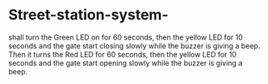 # Street-station-system-
shall turn the Green LED on for 60 seconds, 
then the yellow LED for 10 seconds and the gate start closing slowly while the buzzer is giving a beep. 
Then it turns the Red LED for 60 seconds,
then the yellow LED for 10 seconds and the gate start opening slowly while the buzzer is giving a beep.
